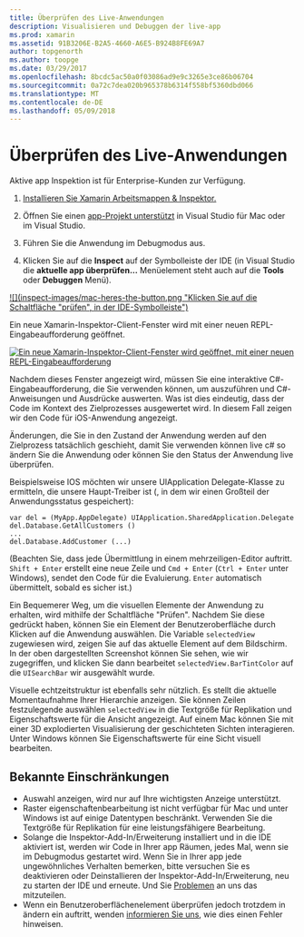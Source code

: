 ```yaml
---
title: Überprüfen des Live-Anwendungen
description: Visualisieren und Debuggen der live-app
ms.prod: xamarin
ms.assetid: 91B3206E-B2A5-4660-A6E5-B924B8FE69A7
author: topgenorth
ms.author: toopge
ms.date: 03/29/2017
ms.openlocfilehash: 8bcdc5ac50a0f03086ad9e9c3265e3ce86b06704
ms.sourcegitcommit: 0a72c7dea020b965378b6314f558bf5360dbd066
ms.translationtype: MT
ms.contentlocale: de-DE
ms.lasthandoff: 05/09/2018
---
```

# <a name="inspecting-live-applications"></a>Überprüfen des Live-Anwendungen

Aktive app Inspektion ist für Enterprise-Kunden zur Verfügung.


1. [Installieren Sie Xamarin Arbeitsmappen & Inspektor.](~/tools/inspector/install.md)

1. Öffnen Sie einen [app-Projekt unterstützt](~/tools/inspector/install.md#supported-platforms) in Visual Studio für Mac oder im Visual Studio.
1. Führen Sie die Anwendung im Debugmodus aus.
1. Klicken Sie auf die **Inspect** auf der Symbolleiste der IDE (in Visual Studio die **aktuelle app überprüfen...**  Menüelement steht auch auf die **Tools** oder **Debuggen** Menü).



[![](inspect-images/mac-heres-the-button.png "Klicken Sie auf die Schaltfläche "prüfen", in der IDE-Symbolleiste")](inspect-images/mac-heres-the-button.png#lightbox)

Ein neue Xamarin-Inspektor-Client-Fenster wird mit einer neuen REPL-Eingabeaufforderung geöffnet.

[![](inspect-images/inspector-0.7.0-map-inspect-small.png "Ein neue Xamarin-Inspektor-Client-Fenster wird geöffnet, mit einer neuen REPL-Eingabeaufforderung")](inspect-images/inspector-0.7.0-map-inspect.png#lightbox)

Nachdem dieses Fenster angezeigt wird, müssen Sie eine interaktive C#-Eingabeaufforderung, die Sie verwenden können, um auszuführen und C#-Anweisungen und Ausdrücke auswerten. Was ist dies eindeutig, dass der Code im Kontext des Zielprozesses ausgewertet wird. In diesem Fall zeigen wir den Code für iOS-Anwendung angezeigt.

Änderungen, die Sie in den Zustand der Anwendung werden auf den Zielprozess tatsächlich geschieht, damit Sie verwenden können live c# so ändern Sie die Anwendung oder können Sie den Status der Anwendung live überprüfen.

Beispielsweise IOS möchten wir unsere UIApplication Delegate-Klasse zu ermitteln, die unsere Haupt-Treiber ist (, in dem wir einen Großteil der Anwendungsstatus gespeichert):

    var del = (MyApp.AppDelegate) UIApplication.SharedApplication.Delegate
    del.Database.GetAllCustomers ()
    ...
    del.Database.AddCustomer (...)

(Beachten Sie, dass jede Übermittlung in einem mehrzeiligen-Editor auftritt. `Shift + Enter` erstellt eine neue Zeile und `Cmd + Enter` (`Ctrl + Enter` unter Windows), sendet den Code für die Evaluierung. `Enter` automatisch übermittelt, sobald es sicher ist.)

Ein Bequemerer Weg, um die visuellen Elemente der Anwendung zu erhalten, wird mithilfe der Schaltfläche "Prüfen". Nachdem Sie diese gedrückt haben, können Sie ein Element der Benutzeroberfläche durch Klicken auf die Anwendung auswählen. Die Variable `selectedView` zugewiesen wird, zeigen Sie auf das aktuelle Element auf dem Bildschirm. In der oben dargestellten Screenshot können Sie sehen, wie wir zugegriffen, und klicken Sie dann bearbeitet `selectedView.BarTintColor` auf die `UISearchBar` wir ausgewählt wurde.

Visuelle echtzeitstruktur ist ebenfalls sehr nützlich. Es stellt die aktuelle Momentaufnahme Ihrer Hierarchie anzeigen. Sie können Zeilen festzulegende auswählen `selectedView` in die Textgröße für Replikation und Eigenschaftswerte für die Ansicht angezeigt. Auf einem Mac können Sie mit einer 3D explodierten Visualisierung der geschichteten Sichten interagieren. Unter Windows können Sie Eigenschaftswerte für eine Sicht visuell bearbeiten.

## <a name="known-limitations"></a>Bekannte Einschränkungen

 - Auswahl anzeigen, wird nur auf Ihre wichtigsten Anzeige unterstützt.
 - Raster eigenschaftenbearbeitung ist nicht verfügbar für Mac und unter Windows ist auf einige Datentypen beschränkt. Verwenden Sie die Textgröße für Replikation für eine leistungsfähigere Bearbeitung.
 - Solange die Inspektor-Add-In/Erweiterung installiert und in die IDE aktiviert ist, werden wir Code in Ihrer app Räumen, jedes Mal, wenn sie im Debugmodus gestartet wird. Wenn Sie in Ihrer app jede ungewöhnliches Verhalten bemerken, bitte versuchen Sie es deaktivieren oder Deinstallieren der Inspektor-Add-In/Erweiterung, neu zu starten der IDE und erneute. Und Sie [Problemen](~/tools/inspector/install.md#reporting-bugs) an uns das mitzuteilen.
 - Wenn ein Benutzeroberflächenelement überprüfen jedoch trotzdem in ändern ein auftritt, wenden [informieren Sie uns](~/tools/inspector/install.md#reporting-bugs), wie dies einen Fehler hinweisen.

